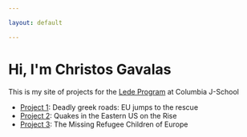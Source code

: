 ```yaml
---

layout: default

---
```


# Hi, I'm Christos Gavalas

This is my site of projects for the [Lede Program](http://ledeprogram.com) at Columbia J-School

* [Project 1](https://chrgavalas.github.io/data-projects/Deadly-Greek-Roads/): Deadly greek roads: EU jumps to the rescue
* [Project 2](https://chrgavalas.github.io/data-projects/US-Earthquakes/): Quakes in the Eastern US on the Rise
* [Project 3](https://chrgavalas.github.io/data-projects/Unaccompanied-Minors/): The Missing Refugee Children of Europe
